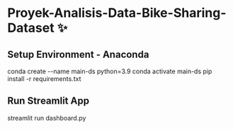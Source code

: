 # Proyek-Analisis-Data-Bike-Sharing-Dataset :sparkles:

## Setup Environment - Anaconda
conda create --name main-ds python=3.9
conda activate main-ds
pip install -r requirements.txt

## Run Streamlit App
streamlit run dashboard.py
